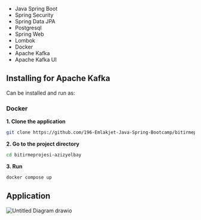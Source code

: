 - Java Spring Boot
- Spring Security
- Spring Data JPA
- Postgresql
- Spring Web
- Lombok
- Docker
- Apache Kafka
- Apache Kafka UI


## Installing for Apache Kafka
Can be installed and run as:
### Docker
**1. Clone the application**

```bash
git clone https://github.com/196-Emlakjet-Java-Spring-Bootcamp/bitirmeprojesi-azizyelbay.git
```
**2. Go to the project directory**
```bash
cd bitirmeprojesi-azizyelbay
```
**3. Run**
```bash
docker compose up
```
## Application
![Untitled Diagram drawio](https://user-images.githubusercontent.com/34959497/179443882-13a50bc0-f595-41ac-bcba-e811fac22342.png)
